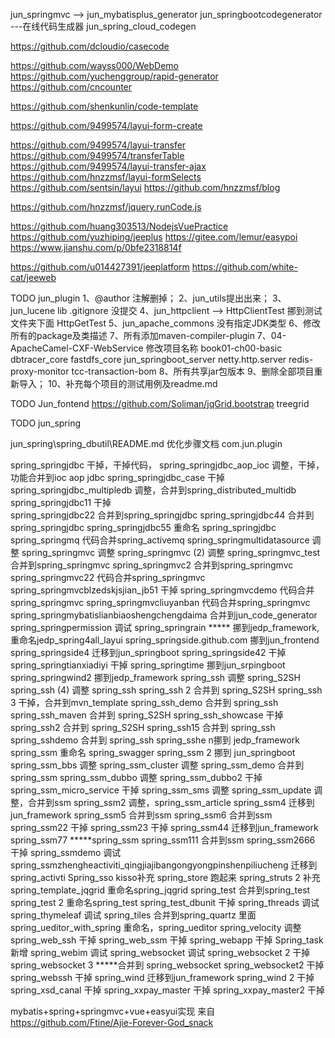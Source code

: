  

jun_springmvc   --> jun_mybatisplus_generator
jun_springbootcodegenerator   ---在线代码生成器
jun_spring_cloud_codegen  


https://github.com/dcloudio/casecode


https://github.com/wayss000/WebDemo
https://github.com/yuchenggroup/rapid-generator
https://github.com/cncounter

https://github.com/shenkunlin/code-template

https://github.com/9499574/layui-form-create

https://github.com/9499574/layui-transfer
https://github.com/9499574/transferTable
https://github.com/9499574/layui-transfer-ajax
https://github.com/hnzzmsf/layui-formSelects
https://github.com/sentsin/layui
https://github.com/hnzzmsf/blog 

https://github.com/hnzzmsf/jquery.runCode.js

https://github.com/huang303513/NodejsVuePractice
https://github.com/yuzhiping/jeeplus
https://gitee.com/lemur/easypoi
https://www.jianshu.com/p/0bfe2318814f

https://github.com/u014427391/jeeplatform
https://github.com/white-cat/jeeweb

TODO
jun_plugin
	1、@author  注解删掉；
	2、jun_utils提出出来；
	3、jun_lucene lib .gitignore 没提交
	4、jun_httpclient  --> HttpClientTest  挪到测试文件夹下面
		HttpGetTest
	5、jun_apache_commons  没有指定JDK类型
	6、修改所有的package及类描述
	7、所有添加maven-compiler-plugin
	7、04-ApacheCamel-CXF-WebService 修改项目名称
	book01-ch00-basic
	dbtracer_core
	fastdfs_core
	jun_springboot_server
	netty.http.server
	redis-proxy-monitor
	tcc-transaction-bom
	8、所有共享jar包版本
	9、删除全部项目重新导入；
	10、补充每个项目的测试用例及readme.md

TODO
Jun_fontend
	https://github.com/Soliman/jqGrid.bootstrap
	treegrid


TODO
jun_spring
        
jun_spring\spring_dbutil\README.md  优化步骤文档
com.jun.plugin
 	    
		
		
spring_springjdbc 干掉，干掉代码，
spring_springjdbc_aop_ioc 调整，干掉，功能合并到ioc aop  jdbc
spring_springjdbc_case  干掉
spring_springjdbc_multipledb  调整，合并到spring_distributed_multidb
spring_springjdbc11   干掉  
spring_springjdbc22   合并到spring_springjdbc
spring_springjdbc44  合并到spring_springjdbc
spring_springjdbc55  重命名   spring_springjdbc
spring_springmq  代码合并spring_activemq
spring_springmultidatasource  调整
spring_springmvc  调整
spring_springmvc (2) 调整
spring_springmvc_test  合并到spring_springmvc
spring_springmvc2   合并到spring_springmvc
spring_springmvc22 代码合并spring_springmvc
spring_springmvcblzedskjsjian_jb51  干掉
spring_springmvcdemo   代码合并spring_springmvc
spring_springmvcliuyanban  代码合并spring_springmvc
spring_springmybatislianbiaoshengchengdaima   合并到jun_code_generator
spring_springpermission  调试
spring_springrain   ***** 挪到jedp_framework,重命名jedp_spring4all_layui
spring_springside.github.com  挪到jun_frontend
spring_springside4  迁移到jun_springboot
spring_springside42  干掉
spring_springtianxiadiyi  干掉
spring_springtime  挪到jun_srpingboot
spring_springwind2  挪到jedp_framework
spring_ssh  调整 spring_S2SH
spring_ssh (4) 调整 spring_ssh
spring_ssh 2  合并到 spring_S2SH
spring_ssh 3 干掉，合并到mvn_template
spring_ssh_demo  合并到 spring_ssh
spring_ssh_maven 合并到 spring_S2SH
spring_ssh_showcase 干掉
spring_ssh2  合并到 spring_S2SH
spring_ssh15  合并到 spring_ssh
spring_sshdemo  合并到 spring_ssh
spring_sshe  n挪到 jedp_framework
spring_ssm  重命名 spring_swagger
spring_ssm 2  挪到 jun_springboot
spring_ssm_bbs  调整
spring_ssm_cluster  调整
spring_ssm_demo  合并到 spring_ssm
spring_ssm_dubbo  调整
spring_ssm_dubbo2  干掉
spring_ssm_micro_service   干掉
spring_ssm_sms   调整
spring_ssm_update  调整，合并到ssm
spring_ssm2   调整，spring_ssm_article
spring_ssm4  迁移到jun_framework
spring_ssm5   合并到ssm
spring_ssm6  合并到ssm
spring_ssm22  干掉
spring_ssm23  干掉
spring_ssm44   迁移到jun_framework
spring_ssm77   *****spring_ssm
spring_ssm111   合并到ssm
spring_ssm2666  干掉
spring_ssmdemo  调试
spring_ssmzhengheactiviti_qingjiajibangongyongpinshenpiliucheng  迁移到spring_activti
Spring_sso  kisso补充
spring_store   跑起来
spring_struts 2   补充
spring_template_jqgrid  重命名spring_jqgrid 
spring_test 合并到spring_test
spring_test 2   重命名spring_test
spring_test_dbunit       干掉
spring_threads  调试
spring_thymeleaf  调试
spring_tiles   合并到spring_quartz 里面
spring_ueditor_with_spring  重命名，spring_ueditor
spring_velocity   调整
spring_web_ssh   干掉
spring_web_ssm  干掉
spring_webapp   干掉
Spring_task   新增
spring_webim  调试
spring_websocket  调试
spring_websocket 2  干掉
spring_websocket 3  *****合并到 spring_websocket
spring_websocket2    干掉
spring_webssh  干掉
spring_wind  迁移到jun_framework
spring_wind 2     干掉
spring_xsd_canal   干掉
spring_xxpay_master   干掉
spring_xxpay_master2   干掉


mybatis+spring+springmvc+vue+easyui实现
来自 <https://github.com/Ftine/Ajie-Forever-God_snack> 
